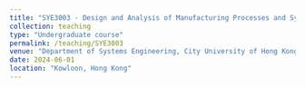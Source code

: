 ```yaml
---
title: "SYE3003 - Design and Analysis of Manufacturing Processes and Systems"
collection: teaching
type: "Undergraduate course"
permalink: /teaching/SYE3003
venue: "Department of Systems Engineering, City University of Hong Kong"
date: 2024-06-01
location: "Kowloon, Hong Kong"
---
```

